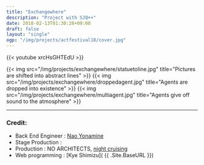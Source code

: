 ```yaml
---
title: "Exchangewhere"
description: "Project with SJQ++"
date: 2018-02-13T01:30:28+09:00
draft: false
layout: "single"
ogp: "/img/projects/actfestival18/cover.jpg"
---
```

{{< youtube xrcHsGHTEdU >}}

{{< img src="/img/projects/exchangewhere/statuetoline.jpg" title="Pictures are shifted into abstract lines" >}}
{{< img src="/img/projects/exchangewhere/droppedagent.jpg" title="Agents are dropped into existence" >}}
{{< img src="/img/projects/exchangewhere/multiagent.jpg" title="Agents give off sound to the atmosphere" >}}


---
### Credit:

* Back End Engineer : [Nao Yonamine](https://mohayonao.github.io/)
* Stage Production : 
* Production : NO ARCHITECTS, [night cruising](http://nightcruising.jp/about/)
* Web programming : [Kye Shimizu]( {{ .Site.BaseURL }})
